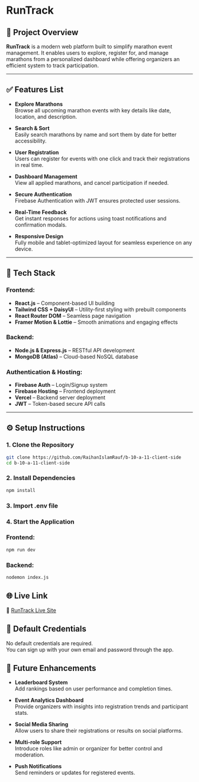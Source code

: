 # RunTrack

## 📘 Project Overview

**RunTrack** is a modern web platform built to simplify marathon event management. It enables users to explore, register for, and manage marathons from a personalized dashboard while offering organizers an efficient system to track participation.

---

## ✅ Features List

- **Explore Marathons**  
  Browse all upcoming marathon events with key details like date, location, and description.

- **Search & Sort**  
  Easily search marathons by name and sort them by date for better accessibility.

- **User Registration**  
  Users can register for events with one click and track their registrations in real time.

- **Dashboard Management**  
  View all applied marathons, and cancel participation if needed.

- **Secure Authentication**  
  Firebase Authentication with JWT ensures protected user sessions.

- **Real-Time Feedback**  
  Get instant responses for actions using toast notifications and confirmation modals.

- **Responsive Design**  
  Fully mobile and tablet-optimized layout for seamless experience on any device.

---

## 🧱 Tech Stack

### Frontend:
- **React.js** – Component-based UI building
- **Tailwind CSS + DaisyUI** – Utility-first styling with prebuilt components
- **React Router DOM** – Seamless page navigation
- **Framer Motion & Lottie** – Smooth animations and engaging effects

### Backend:
- **Node.js & Express.js** – RESTful API development
- **MongoDB (Atlas)** – Cloud-based NoSQL database

### Authentication & Hosting:
- **Firebase Auth** – Login/Signup system
- **Firebase Hosting** – Frontend deployment
- **Vercel** – Backend server deployment
- **JWT** – Token-based secure API calls

---

## ⚙️ Setup Instructions

### 1. Clone the Repository

```bash
git clone https://github.com/RaihanIslamRauf/b-10-a-11-client-side
cd b-10-a-11-client-side
```

### 2. Install Dependencies
```bash
npm install
```
### 3. Import .env file

### 4. Start the Application 

### Frontend:
```bash
npm run dev
```

### Backend:
```bash
nodemon index.js
```

## 🌐 Live Link

🔗 [RunTrack Live Site](https://assignment-11-4d65a.web.app/)

## 🔐 Default Credentials 

No default credentials are required.  
You can sign up with your own email and password through the app.

## 🚀 Future Enhancements

- **Leaderboard System**  
  Add rankings based on user performance and completion times.

- **Event Analytics Dashboard**  
  Provide organizers with insights into registration trends and participant stats.

- **Social Media Sharing**  
  Allow users to share their registrations or results on social platforms.

- **Multi-role Support**  
  Introduce roles like admin or organizer for better control and moderation.

- **Push Notifications**  
  Send reminders or updates for registered events.




